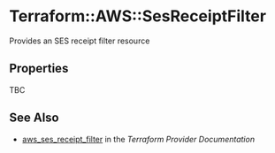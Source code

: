 # Terraform::AWS::SesReceiptFilter

Provides an SES receipt filter resource

## Properties

TBC

## See Also

* [aws_ses_receipt_filter](https://www.terraform.io/docs/providers/aws/r/ses_receipt_filter.html) in the _Terraform Provider Documentation_
